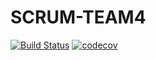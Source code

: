 # SCRUM-TEAM4

[![Build Status](https://travis-ci.org/trygve55/SCRUM-TEAM4.svg?branch=master)](https://travis-ci.org/trygve55/SCRUM-TEAM4)
[![codecov](https://codecov.io/gh/trygve55/SCRUM-TEAM4/branch/master/graph/badge.svg)](https://codecov.io/gh/trygve55/SCRUM-TEAM4)